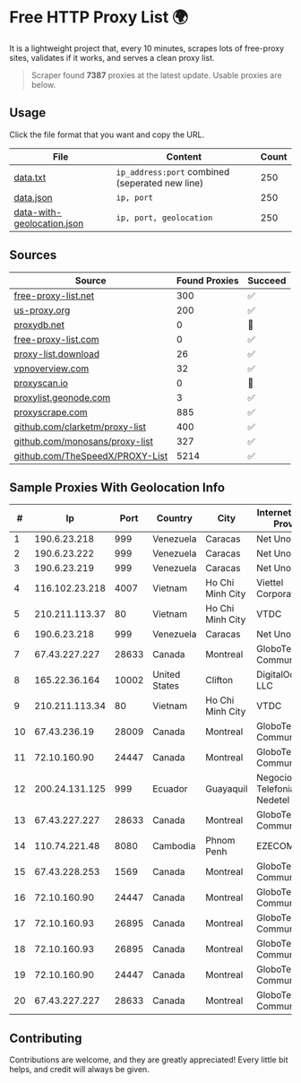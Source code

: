 
# Free HTTP Proxy List 🌍

It is a lightweight project that, every 10 minutes, scrapes lots of free-proxy sites, validates if it works, and serves a clean proxy list.


> Scraper found **7387** proxies at the latest update. Usable proxies are below.

## Usage

Click the file format that you want and copy the URL.


|File|Content|Count|
|----|-------|-----|
|[data.txt](https://raw.githubusercontent.com/themiralay/Proxy-List-World/master/data.txt)|`ip_address:port` combined (seperated new line)|250|
|[data.json](https://raw.githubusercontent.com/themiralay/Proxy-List-World/master/data.json)|`ip, port`|250|
|[data-with-geolocation.json](https://raw.githubusercontent.com/themiralay/Proxy-List-World/master/data-with-geolocation.json)|`ip, port, geolocation`|250|

## Sources

|Source|Found Proxies|Succeed|
|------|-------------|-------|
|[free-proxy-list.net](https://free-proxy-list.net)|300|✅|
|[us-proxy.org](https://www.us-proxy.org)|200|✅|
|[proxydb.net](http://proxydb.net)|0|🚫|
|[free-proxy-list.com](https://free-proxy-list.com/?page=&port=&type%5B%5D=http&type%5B%5D=https&up_time=0&search=Search)|0|✅|
|[proxy-list.download](https://www.proxy-list.download/HTTP)|26|✅|
|[vpnoverview.com](https://vpnoverview.com/privacy/anonymous-browsing/free-proxy-servers)|32|✅|
|[proxyscan.io](https://www.proxyscan.io)|0|🚫|
|[proxylist.geonode.com](https://proxylist.geonode.com/api/proxy-list?limit=300&page=1&sort_by=lastChecked&sort_type=desc&protocols=http,https)|3|✅|
|[proxyscrape.com](https://api.proxyscrape.com/v2/?request=displayproxies&protocol=http&timeout=10000&country=all&ssl=all&anonymity=all)|885|✅|
|[github.com/clarketm/proxy-list](https://raw.githubusercontent.com/clarketm/proxy-list/master/proxy-list-raw.txt)|400|✅|
|[github.com/monosans/proxy-list](https://raw.githubusercontent.com/monosans/proxy-list/main/proxies/http.txt)|327|✅|
|[github.com/TheSpeedX/PROXY-List](https://raw.githubusercontent.com/TheSpeedX/PROXY-List/master/http.txt)|5214|✅|


## Sample Proxies With Geolocation Info

|#|Ip|Port|Country|City|Internet Service Provider|
|-|--|----|-------|----|-------------------------|
|1|190.6.23.218|999|Venezuela|Caracas|Net Uno|
|2|190.6.23.222|999|Venezuela|Caracas|Net Uno|
|3|190.6.23.219|999|Venezuela|Caracas|Net Uno|
|4|116.102.23.218|4007|Vietnam|Ho Chi Minh City|Viettel Corporation|
|5|210.211.113.37|80|Vietnam|Ho Chi Minh City|VTDC|
|6|190.6.23.218|999|Venezuela|Caracas|Net Uno|
|7|67.43.227.227|28633|Canada|Montreal|GloboTech Communications|
|8|165.22.36.164|10002|United States|Clifton|DigitalOcean, LLC|
|9|210.211.113.34|80|Vietnam|Ho Chi Minh City|VTDC|
|10|67.43.236.19|28009|Canada|Montreal|GloboTech Communications|
|11|72.10.160.90|24447|Canada|Montreal|GloboTech Communications|
|12|200.24.131.125|999|Ecuador|Guayaquil|Negocios Y Telefonia Nedetel S.A|
|13|67.43.227.227|28633|Canada|Montreal|GloboTech Communications|
|14|110.74.221.48|8080|Cambodia|Phnom Penh|EZECOM limited|
|15|67.43.228.253|1569|Canada|Montreal|GloboTech Communications|
|16|72.10.160.90|24447|Canada|Montreal|GloboTech Communications|
|17|72.10.160.93|26895|Canada|Montreal|GloboTech Communications|
|18|72.10.160.93|26895|Canada|Montreal|GloboTech Communications|
|19|72.10.160.90|24447|Canada|Montreal|GloboTech Communications|
|20|67.43.227.227|28633|Canada|Montreal|GloboTech Communications|



## Contributing

Contributions are welcome, and they are greatly appreciated! Every
little bit helps, and credit will always be given.


